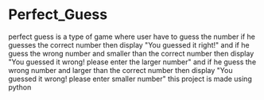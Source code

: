 # Perfect_Guess
perfect guess is a type of game where user have to guess the number if he guesses the correct number then display "You guessed it right!" and if he guess the wrong number and smaller than the correct number then display "You guessed it wrong! please enter the larger number" and if he guess the wrong number and larger than the correct number then display "You guessed it wrong! please enter smaller number" this project is made using python
